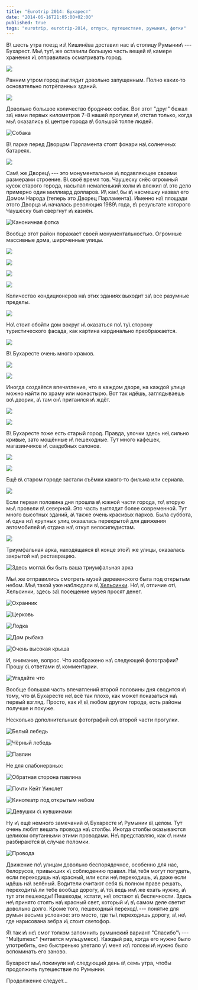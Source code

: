 ```yaml
---
title: "Eurotrip 2014: Бухарест"
date: "2014-06-16T21:05:00+02:00"
published: true
tags: "eurotrip, eurotrip-2014, отпуск, путешествие, румыния, фотки"
---
```


В\ шесть утра поезд из\ Кишинёва доставил нас в\ столицу Румынии\ --- Бухарест. Мы\ тут\ же оставили большую часть вещей 
в\ камере хранения и\ отправились осматривать город.

![](/images/travel/2014-06-eurotrip/bucharest-house.jpg)

<!--more-->

Ранним утром город выглядит довольно запущенным. Полно каких&#8209;то основательно потрёпанных зданий. 

![](/images/travel/2014-06-eurotrip/bucharest-shabby-building.jpg)

Довольно большое количество бродячих собак. Вот этот "друг" бежал за\ нами первых километров 7–8 нашей прогулки 
и\ отстал только, когда мы\ оказались в\ центре города в\ большой толпе людей.

![Собака](/images/travel/2014-06-eurotrip/bucharest-dog.jpg "Собака")

В\ парке перед Дворцом Парламента стоят фонари на\ солнечных батареях.

![](/images/travel/2014-06-eurotrip/bucharest-sun-city-lights.jpg)

Сам\ же Дворец\ --- это монументальное и\ подавляющее своими размерами строение. В\ своё время тов. Чаушеску снёс 
огромный кусок старого города, насыпал немаленький холм и\ вложил в\ это дело примерно один миллиард долларов. 
И\ как\ бы в\ насмешку назвал его Домом Народа (теперь это Дворец Парламента). Именно на\ площади этого Дворца 
и\ началась революция 1989\ года, в\ результате которого Чаушеску был свергнут и\ казнён.

![Каноничная фотка](/images/travel/2014-06-eurotrip/bucharest-parlament.jpg)

Вообще этот район поражает своей монументальностью. Огромные массивные дома, широченные улицы.

![](/images/travel/2014-06-eurotrip/bucharest-view-1.jpg)

![](/images/travel/2014-06-eurotrip/bucharest-view-2.jpg)

![](/images/travel/2014-06-eurotrip/bucharest-view-3.jpg)

![](/images/travel/2014-06-eurotrip/bucharest-view-4.jpg)

Количество кондиционеров на\ этих зданиях выходит за\ все разумные пределы.

![](/images/travel/2014-06-eurotrip/bucharest-conditioner.jpg)

Но\ стоит обойти дом вокруг и\ оказаться по\ ту\ сторону туристического фасада, как картина кардинально преображается.

![](/images/travel/2014-06-eurotrip/bucharest-hovel.jpg)

В\ Бухаресте очень много храмов.

![](/images/travel/2014-06-eurotrip/bucharest-church-1.jpg)

![](/images/travel/2014-06-eurotrip/bucharest-church-2.jpg)

Иногда создаётся впечатление, что в каждом дворе, на каждой улице можно найти по храму или монастырю. Вот так идёшь, 
заглядываешь во\ дворик, а\ там он\ притаился и\ ждёт.

![](/images/travel/2014-06-eurotrip/bucharest-church-3.jpg)

![](/images/travel/2014-06-eurotrip/bucharest-church-4.jpg)

В\ Бухаресте тоже есть старый город. Правда, улочки здесь не\ сильно кривые, зато мощённые и\ пешеходные. Тут много 
кафешек, магазинчиков и\ свадебных салонов.

![](/images/travel/2014-06-eurotrip/bucharest-old-town.jpg)

![](/images/travel/2014-06-eurotrip/bucharest-gallery.jpg)

Ещё в\ старом городе застали съёмки какого&#8209;то фильма или сериала.

![](/images/travel/2014-06-eurotrip/bucharest-filming.jpg)

Если первая половина дня прошла в\ южной части города, то\ вторую мы\ провели в\ северной. Это часть выглядит более 
современной. Тут много высотных зданий, а\ также очень красивых парков. Была суббота, и\ одна из\ крупных улиц оказалась 
перекрытой для движения автомобилей и\ отдана на\ откуп велосипедистам.

![](/images/travel/2014-06-eurotrip/bucharest-street.jpg)

Триумфальная арка, находящаяся в\ конце этой\ же улицы, оказалась закрытой на\ реставрацию.

![Здесь могла\ бы быть ваша триумфальная арка](/images/travel/2014-06-eurotrip/bucharest-arc-de-triomphe.jpg "Здесь могла бы быть ваша триумфальная арка")

Мы\ же отправились смотреть музей деревенского быта под открытым небом. Мы\ такой уже наблюдали 
в\ [Хельсинки][helsinki]. Но\ в\ отличие от\ Хельсинки, здесь за\ посещение музея просят денег.

![Охранник](/images/travel/2014-06-eurotrip/bucharest-village-guard.jpg "Охранник")

![Церковь](/images/travel/2014-06-eurotrip/bucharest-village-church.jpg "Церковь")

![Лодка](/images/travel/2014-06-eurotrip/bucharest-village-boat.jpg "Лодка")

![Дом рыбака](/images/travel/2014-06-eurotrip/bucharest-village-fisherman-house.jpg "Дом рыбака")

![Очень высокая крыша](/images/travel/2014-06-eurotrip/bucharest-village-high-ceiling.jpg "Очень высокая крыша")

И, внимание, вопрос. Что изображено на\ следующей фотографии? Прошу с\ ответами в\ комментарии.

![Угадайте что](/images/travel/2014-06-eurotrip/bucharest-village-guess-what.jpg "Угадайте что")

Вообще большая часть впечатлений второй половины дня сводится к\ тому, что в\ Бухаресте не\ всё так плохо, как может 
показаться на\ первый взгляд. Просто, как и\ в\ любом другом городе, есть районы получше и похуже.

Несколько дополнительных фотографий со\ второй части прогулки.

![Белый лебедь](/images/travel/2014-06-eurotrip/bucharest-white-swan.jpg "Белый лебедь")

![Чёрный лебедь](/images/travel/2014-06-eurotrip/bucharest-black-swan.jpg "Чёрный лебедь")

![Павлин](/images/travel/2014-06-eurotrip/bucharest-peacock.jpg "Павлин")

Не для слабонервных:

![Обратная сторона павлина](/images/travel/2014-06-eurotrip/bucharest-peacock-back.jpg "Обратная сторона павлина")

![Почти Кейт Уинслет](/images/travel/2014-06-eurotrip/bucharest-kate-winslet.jpg "Почти Кейт Уинслет")

![Кинотеатр под открытым небом](/images/travel/2014-06-eurotrip/bucharest-cinema.jpg "Кинотеатр под открытым небом")

![Девушки с\ кувшинами](/images/travel/2014-06-eurotrip/bucharest-girls-with-jars.jpg "Девушки с кувшинами")

Ну и\ ещё немного замечаний о\ Бухаресте и\ Румынии в\ целом. Тут очень любят вешать провода на\ столбы. Иногда столбы 
оказываются целиком опутанными этими проводами. Не\ представляю, как с\ ними разбираются в\ случае поломки.

![Провода](/images/travel/2014-06-eurotrip/bucharest-wires.jpg "Провода")

Движение по\ улицам довольно беспорядочное, особенно для нас, белорусов, привыкших к\ соблюдению правил. На\ тебя могут 
погудеть, если переходишь на\ красный, или если не\ переходишь, и\ даже если идёшь на\ зелёный. Водители считают себя 
в\ полном праве решать, переходить\ ли тебе вообще дорогу, а\ то\ ведь им\ же ехать нужно, а\ тут эти пешеходы! 
Пешеходы, кстати, не\ отстают в\ беспечности. Здесь не\ принято стоять на\ красный свет, который и\ в\ самом деле светит 
довольно долго. Кроме того, пешеходный переход\ --- понятие для румын весьма условное: это место, где ты\ переходишь 
дорогу, а\ не\ где нарисована зебра и\ стоит светофор.

Я\ так и\ не\ смог толком запомнить румынский вариант "Спасибо"\ --- "Mulţumesc" (читается мульцумеск). Каждый раз, 
когда его нужно было употребить, оно быстренько улетало у\ меня из\ головы и\ нужно было вспоминать его заново.

Бухарест мы\ покинули на\ следующий день в\ семь утра, чтобы продолжить путешествие по Румынии. 

Продолжение следует...

[helsinki]: /post/helsinki-2014
